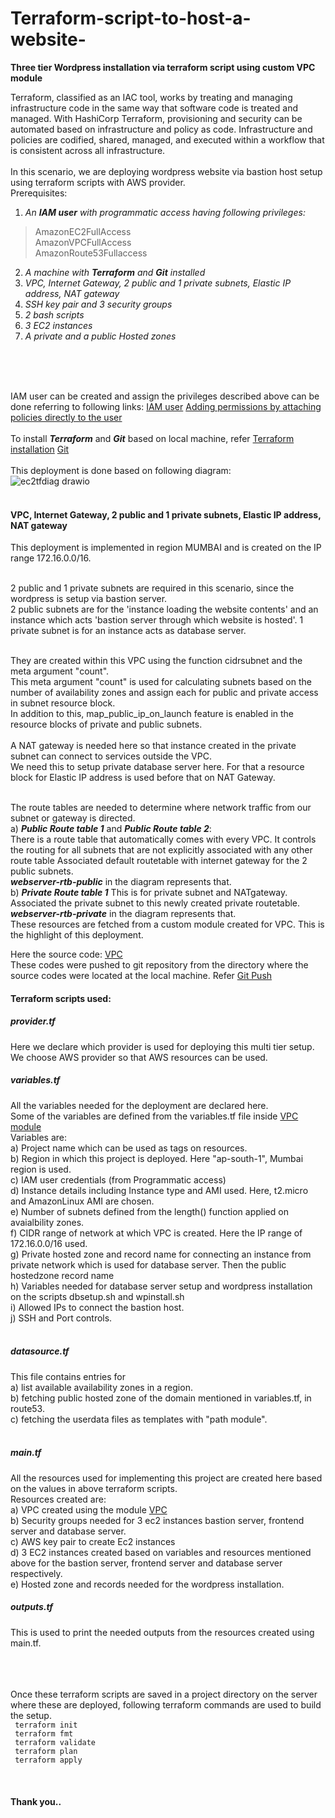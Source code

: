 # Terraform-script-to-host-a-website-
****Three tier Wordpress installation via terraform script using custom VPC module****

Terraform, classified as an IAC tool, works by treating and managing infrastructure code in the same way that software code is treated and managed.
With HashiCorp Terraform, provisioning and security can be automated based on infrastructure and policy as code. 
Infrastructure and policies are codified, shared, managed, and executed within a workflow that is consistent across all infrastructure.
 </br>
  </br>
In this scenario, we are deploying wordpress website via bastion host setup using terraform scripts with AWS provider.
 </br>
Prerequisites:
1) *An ***IAM user*** with programmatic access having following privileges:* </br>
> AmazonEC2FullAccess  </br>
> AmazonVPCFullAccess   </br>
> AmazonRoute53Fullaccess   </br>

2) *A machine with ***Terraform*** and ***Git*** installed*
3) *VPC, Internet Gateway, 2 public and 1 private subnets, Elastic IP address, NAT gateway*
4) *SSH key pair and 3 security groups*
5) *2 bash scripts*
6) *3 EC2 instances*
7) *A private and a public Hosted zones*
</br>
</br>

</br>IAM user can be created and assign the privileges described above can be done referring to  following links:
[IAM user](https://docs.aws.amazon.com/IAM/latest/UserGuide/id_users_create.html)
[Adding permissions by attaching policies directly to the user](https://docs.aws.amazon.com/IAM/latest/UserGuide/id_users_change-permissions.html#users_change_permissions-add-console)
 </br>
</br>
To install ***Terraform*** and ***Git*** based on local machine, refer 
[Terraform installation](https://developer.hashicorp.com/terraform/tutorials/aws-get-started/install-cli)
[Git](https://git-scm.com/book/it/v2/Per-Iniziare-Installing-Git)
</br>
</br>
This deployment is done based on following diagram:</br>
![ec2tfdiag drawio](https://user-images.githubusercontent.com/117455666/217465183-d745b59f-ff80-4050-bbe2-eb50dd36cded.png)
</br>
</br>
#### VPC, Internet Gateway, 2 public and 1 private subnets, Elastic IP address, NAT gateway
This deployment is implemented in region MUMBAI and  is created on the IP range 172.16.0.0/16.
</br></br>

2 public and 1 private subnets are required in this scenario, since the wordpress is setup via bastion server. </br>
2 public subnets are for the 'instance loading the website contents' and an instance which acts 'bastion server through which website is hosted'.
1 private subnet is for an instance acts as database server.

</br>
They are created within this VPC using the function cidrsubnet and the meta argument "count". </br>
This meta argument "count" is used for calculating subnets based on the number of availability zones and assign each for public and private access in subnet resource block.</br>
In addition to this, map_public_ip_on_launch feature is enabled in the resource blocks of private and public subnets.
</br></br>
A NAT gateway is needed here so that instance created in the private subnet can connect to services outside the VPC.</br>
We need this to setup private database server here. For that a resource block for Elastic IP address is used before that on NAT Gateway.</br>
</br>

The route tables are needed to determine where network traffic from our subnet or gateway is directed.</br>
a) ***Public Route table 1*** and ***Public Route table 2***: </br>
There is a route table that automatically comes with every VPC. It controls the routing for all subnets that are not explicitly associated with any other route table
Associated default routetable with internet gateway for the 2 public subnets.</br>
***webserver-rtb-public*** in the diagram represents that.
</br>
b) ***Private Route table 1***
This is for private subnet and NATgateway.
Associated the private subnet to this newly created private routetable. </br>
***webserver-rtb-private*** in the diagram represents that.
</br>
These resources are fetched from a custom module created for VPC. This is the highlight of this deployment.

Here the source code:
[VPC](https://github.com/Haashmi-h/aws-vpc-module)
</br>
These codes were pushed to git repository from the directory where the source codes were located at the local machine. Refer
[Git Push](https://docs.github.com/en/get-started/importing-your-projects-to-github/importing-source-code-to-github/adding-locally-hosted-code-to-github)


#### Terraform scripts used:
##### provider.tf
Here we declare which provider is used for deploying this multi tier setup.</br>
We choose AWS provider so that AWS resources can be used.</br>

##### variables.tf
All the variables needed for the deployment are declared here.</br>
Some of the variables are defined from the variables.tf file inside [VPC module](https://github.com/Haashmi-h/aws-vpc-module/blob/master/variables.tf)
</br>
Variables are: </br>
a) Project name which can be used as tags on resources.</br>
b) Region in which this project is deployed. Here "ap-south-1", Mumbai region is used. </br>
c) IAM user credentials (from Programmatic access)</br>
d) Instance details including Instance type and AMI used. Here, t2.micro and AmazonLinux AMI are chosen.</br>
e) Number of subnets defined from the length() function applied on avaialbility zones.</br>
f) CIDR range of network at which VPC is created. Here the IP range of 172.16.0.0/16 used.</br>
g) Private hosted zone and record name for connecting an instance from private network which is used for database server. Then the public hostedzone record name</br>
h) Variables needed for database server setup and wordpress installation on the scripts dbsetup.sh and wpinstall.sh</br>
i) Allowed IPs to connect the bastion host.</br>
j) SSH and Port controls.</br>
</br>
##### datasource.tf
This file contains entries for </br>
a) list available availability zones in a region.</br>
b) fetching public hosted zone of the domain mentioned in variables.tf, in route53.</br>
c) fetching the userdata files as templates with "path module".</br>
</br>
##### main.tf
All the resources used for implementing this project are created here based on the values in above terraform scripts.</br>
Resources created are:</br>
a) VPC created using the module [VPC](https://github.com/Haashmi-h/aws-vpc-module)
</br>
b) Security groups needed for 3 ec2 instances bastion server, frontend server and database server.</br>
c) AWS key pair to create Ec2 instances</br>
d) 3 EC2 instances created based on variables and resources mentioned above for the bastion server, frontend server and database server respectively.</br>
e) Hosted zone and records needed for the wordpress installation.
</br>
##### outputs.tf
This is used to print the needed outputs from the resources created using main.tf.</br>
</br>
</br>
</br>

Once these terraform scripts are saved in a project directory on the server where these are deployed, following terraform commands are used to build the setup.
</br>
` terraform init`
</br>
` terraform fmt`
</br>
` terraform validate`
</br>
` terraform plan`
</br>
` terraform apply`
</br>
</br>
</br>
</br>
****Thank you..****







